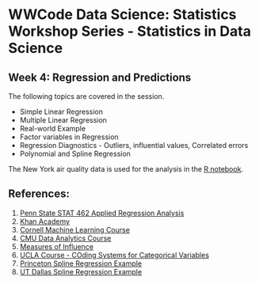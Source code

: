 # WWCode Data Science: Statistics Workshop Series - Statistics in Data Science

## Week 4: Regression and Predictions

The following topics are covered in the session. 

- Simple Linear Regression		
- Multiple Linear Regression		
- Real-world Example	
- Factor variables in Regression		
- Regression Diagnostics - Outliers, influential values, Correlated errors		
- Polynomial and Spline Regression

The New York air quality data is used for the analysis in the [R notebook](). 


## References:
1. [Penn State STAT 462 Applied Regression Analysis](https://online.stat.psu.edu/stat462/node/77/)
2. [Khan Academy](https://www.khanacademy.org/math/ap-statistics/bivariate-data-ap/assessing-fit-least-squares-regression/v/influential-points-regression)
3. [Cornell Machine Learning Course](https://www.cs.cornell.edu/courses/cs4780/2018fa/)
4. [CMU Data Analytics Course](https://www.stat.cmu.edu/~cshalizi/mreg/15/lectures/06/lecture-06.pdf)
5. [Measures of Influence](https://cran.r-project.org/web/packages/olsrr/vignettes/influence_measures.html#:~:text=Cook's%20D%20Bar%20Plot,-Bar%20Plot%20of&text=Cook's%20distance%20was%20introduced%20by,y%20value%20of%20the%20observation.)
6. [UCLA Course - COding Systems for Categorical Variables](https://stats.idre.ucla.edu/spss/faq/coding-systems-for-categorical-variables-in-regression-analysis-2/#SIMPLE%20EFFECT%20CODING)
7. [Princeton Spline Regression Example](https://data.princeton.edu/eco572/smoothing2)
8. [UT Dallas Spline Regression Example](https://personal.utdallas.edu/~Andrew.Wheeler/Splines.html)
